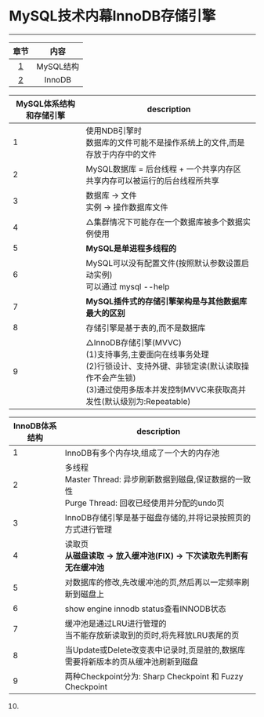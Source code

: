 # MySQL技术内幕InnoDB存储引擎
---

章节 | 内容
:---: | :---:
[1](#MySQL体系结构和存储引擎) | MySQL结构
[2](#InnoDB体系结构)| InnoDB


MySQL体系结构和存储引擎|description
---|---
1|使用NDB引擎时<br>数据库的文件可能不是操作系统上的文件,而是存放于内存中的文件
2|MySQL数据库 = 后台线程 + 一个共享内存区<br>共享内存可以被运行的后台线程所共享
3|数据库 → 文件<br>实例 → 操作数据库文件
4|△集群情况下可能存在一个数据库被多个数据实例使用
5|**MySQL是单进程多线程的**
6|MySQL可以没有配置文件(按照默认参数设置启动实例)<br>可以通过 mysql --help | grep my.cnf 来查看配置读取顺序<br>相同参数以最后一个配置文件中的参数为准
7|**MySQL插件式的存储引擎架构是与其他数据库最大的区别**
8|存储引擎是基于表的,而不是数据库
9|△InnoDB存储引擎(MVVC)<br>(1)支持事务,主要面向在线事务处理<br>(2)行锁设计、支持外键、非锁定读(默认读取操作不会产生锁)<br>(3)通过使用多版本并发控制MVVC来获取高并发性(默认级别为:Repeatable)

InnoDB体系结构|description
---|---
1|InnoDB有多个内存块,组成了一个大的内存池
2|多线程<br>Master Thread: 异步刷新数据到磁盘,保证数据的一致性<br>Purge Thread: 回收已经使用并分配的undo页
3|InnoDB存储引擎是基于磁盘存储的,并将记录按照页的方式进行管理
4|读取页<br>**从磁盘读取 → 放入缓冲池(FIX) → 下次读取先判断有无在缓冲池**
5|对数据库的修改,先改缓冲池的页,然后再以一定频率刷新到磁盘上
6|show engine innodb status查看INNODB状态
7|缓冲池是通过LRU进行管理的<br>当不能存放新读取到的页时,将先释放LRU表尾的页
8|当Update或Delete改变表中记录时,页是脏的,数据库需要将新版本的页从缓冲池刷新到磁盘
9|两种Checkpoint分为: Sharp Checkpoint 和 Fuzzy Checkpoint
10. 
